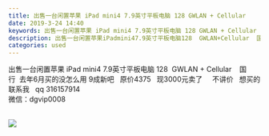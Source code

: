```yaml
---
title: 出售一台闲置苹果 iPad mini4 7.9英寸平板电脑 128 GWLAN + Cellular
date: 2019-3-24 14:40
keywords: 出售一台闲置苹果 iPad mini4 7.9英寸平板电脑 128 GWLAN + Cellular
description: 出售一台闲置苹果iPadmini47.9英寸平板电脑128  GWLAN+Cellular  国行  去年6月买的没怎么用9成新吧  原价4375  现3000元卖了    不讲价  想买的联系我  qq316157914微信：dgvip0
categories: used
---
```

<td class="t_f" id="postmessage_3297172">

出售一台闲置苹果 iPad mini4 7.9英寸平板电脑 128  GWLAN + Cellular    国行  去年6月买的没怎么用 9成新吧   原价4375   现3000元卖了     不讲价   想买的联系我   qq 316157914<br/>
微信：dgvip0008<br/>
<br/>

<img aid="1121690" data-cf-modified-bd7fa605b42573f75dc215f7-="" file="data/attachment/forum/201903/24/143053vlu37d3k8dnu2t6l.jpg.thumb.jpg" id="aimg_1121690" inpost="1" onclick="" onmouseover="" src="http://www.flw.ph/data/attachment/forum/201903/24/143053vlu37d3k8dnu2t6l.jpg" style="cursor:pointer" zoomfile="data/attachment/forum/201903/24/143053vlu37d3k8dnu2t6l.jpg"/>


<br/>
</td>
